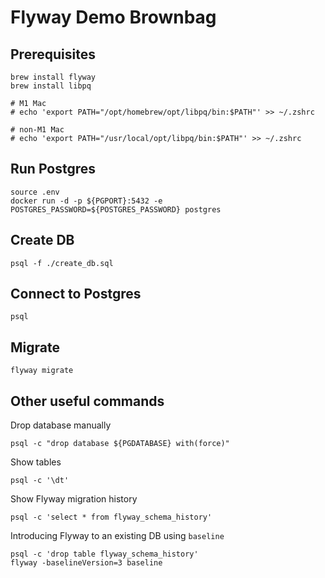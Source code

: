 # Flyway Demo Brownbag

## Prerequisites

```shell
brew install flyway
brew install libpq

# M1 Mac
# echo 'export PATH="/opt/homebrew/opt/libpq/bin:$PATH"' >> ~/.zshrc

# non-M1 Mac
# echo 'export PATH="/usr/local/opt/libpq/bin:$PATH"' >> ~/.zshrc
```

## Run Postgres
```shell
source .env
docker run -d -p ${PGPORT}:5432 -e POSTGRES_PASSWORD=${POSTGRES_PASSWORD} postgres
```

## Create DB
```shell
psql -f ./create_db.sql
```

## Connect to Postgres
```shell
psql
```
## Migrate
```shell
flyway migrate
```
## Other useful commands

Drop database manually
```shell
psql -c "drop database ${PGDATABASE} with(force)"
```

Show tables
```shell
psql -c '\dt'
```

Show Flyway migration history
```shell
psql -c 'select * from flyway_schema_history'
```

Introducing Flyway to an existing DB using `baseline`
```shell
psql -c 'drop table flyway_schema_history'
flyway -baselineVersion=3 baseline
```

